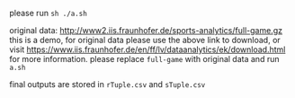 please run
`sh ./a.sh`

original data: http://www2.iis.fraunhofer.de/sports-analytics/full-game.gz
this is a demo, for original data please use the above link to download, or visit https://www.iis.fraunhofer.de/en/ff/lv/dataanalytics/ek/download.html for more information.
please replace `full-game` with original data and run `a.sh`

final outputs are stored in `rTuple.csv` and `sTuple.csv`
